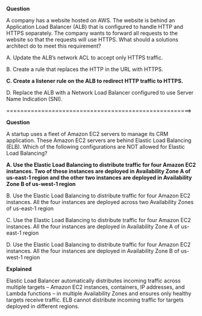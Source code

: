 **Question** 

A company has a website hosted on AWS. The website is behind an Application Load Balancer (ALB) that is configured to handle HTTP and HTTPS separately. The company wants to forward all requests to the website so that the requests will use HTTPS.
What should a solutions architect do to meet this requirement?

A. Update the ALB’s network ACL to accept only HTTPS traffic.

B. Create a rule that replaces the HTTP in the URL with HTTPS.

**C. Create a listener rule on the ALB to redirect HTTP traffic to HTTPS.**

D. Replace the ALB with a Network Load Balancer configured to use Server Name Indication (SNI).

=====================================================>

**Question**

A startup uses a fleet of Amazon EC2 servers to manage its CRM application. These Amazon EC2 servers are behind Elastic Load Balancing (ELB). Which of the following configurations are NOT allowed for Elastic Load Balancing?

**A. Use the Elastic Load Balancing to distribute traffic for four Amazon EC2 instances. Two of these instances are deployed in Availability Zone A of us-east-1 region and the other two instances are deployed in Availability Zone B of us-west-1 region**

B. Use the Elastic Load Balancing to distribute traffic for four Amazon EC2 instances. All the four instances are deployed across two Availability Zones of us-east-1 region

C. Use the Elastic Load Balancing to distribute traffic for four Amazon EC2 instances. All the four instances are deployed in Availability Zone A of us-east-1 region

D. Use the Elastic Load Balancing to distribute traffic for four Amazon EC2 instances. All the four instances are deployed in Availability Zone B of us-west-1 region

**Explained**

Elastic Load Balancer automatically distributes incoming traffic across multiple targets – Amazon EC2 instances, containers, IP addresses, and Lambda functions – in multiple Availability Zones and ensures only healthy targets receive traffic. ELB cannot distribute incoming traffic for targets deployed in different regions. 